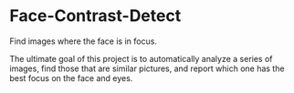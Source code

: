 # Face-Contrast-Detect
Find images where the face is in focus.

The ultimate goal of this project is to automatically analyze a series of images, find those that are similar pictures, and report which one has the best focus on the face and eyes.  


